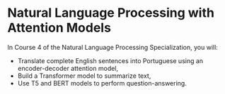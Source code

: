 # Natural Language Processing with Attention Models

In Course 4 of the Natural Language Processing Specialization, you will:

- Translate complete English sentences into Portuguese using an encoder-decoder attention model,
- Build a Transformer model to summarize text, 
- Use T5 and BERT models to perform question-answering.
